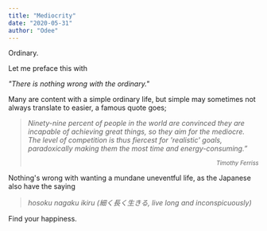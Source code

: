 ```yaml
---
title: "Mediocrity"
date: "2020-05-31"
author: "Odee"
---
```


Ordinary.

Let me preface this with

_"There is nothing wrong with the ordinary."_

Many are content with a simple ordinary life, but simple may sometimes not always translate to easier, a famous quote goes;

> _Ninety-nine percent of people in the world are convinced they are incapable of achieving great things, so they aim for the *mediocre*. The level of competition is thus fiercest for 'realistic' goals, paradoxically making them the most time and energy-consuming.”_ <div style="text-align: right; "><small>_Timothy Ferriss_</small></div>

Nothing's wrong with wanting a mundane uneventful life, as the Japanese also have the saying

> _hosoku nagaku ikiru (細く長く生きる, live long and inconspicuously)_

Find your happiness.
